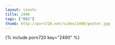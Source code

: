 ```yaml
--- 
layout: sieutv
title: 2490
tags: ["002"]
thumb: http://porn720.net/video/2490/poster.jpg
---
```

{% include porn720 key="2490" %} 
